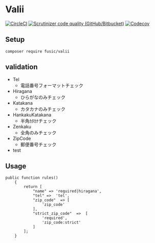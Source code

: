 # Valii

[![CircleCI](https://img.shields.io/circleci/build/github/fusic/valii.svg?style=flat-square)](https://circleci.com/gh/fusic/valii)
[![Scrutinizer code quality (GitHub/Bitbucket)](https://img.shields.io/scrutinizer/quality/g/fusic/valii.svg?style=flat-square)](https://scrutinizer-ci.com/g/fusic/valii/)
[![Codecov](https://img.shields.io/codecov/c/github/fusic/valii.svg?style=flat-square)](https://codecov.io/gh/fusic/valii/)

## Setup

```
composer require fusic/valii
```

## validation

- Tel
  - 電話番号フォーマットチェック
- Hiragana
  - ひらがなのみチェック
- Katakana
  - カタカナのみチェック
- HankakuKatakana
  - 半角ｶﾀｶﾅチェック
- Zenkaku
  - 全角のみチェック
- ZipCode
  - 郵便番号チェック
- test

## Usage

```
public function rules()
    {
        return [
            "name" => 'required|hiragana',
            "tel" =>  'tel',
            "zip_code"  => [
                'zip_code'
            ],
            "strict_zip_code"  =>  [
                'required',
                'zip_code:strict'
            ]
        ];
    }
```

